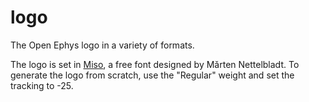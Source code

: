 logo
====

The Open Ephys logo in a variety of formats.

The logo is set in [Miso](http://www.fontsquirrel.com/fonts/Miso), a free font designed by Mǎrten Nettelbladt.
To generate the logo from scratch, use the "Regular" weight and set the tracking to -25.
